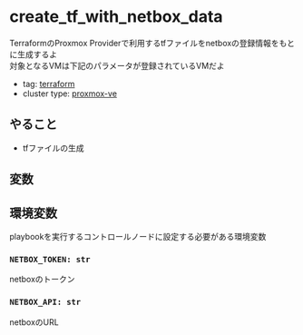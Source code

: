# create_tf_with_netbox_data

TerraformのProxmox Providerで利用するtfファイルをnetboxの登録情報をもとに生成するよ  
対象となるVMは下記のパラメータが登録されているVMだよ  

- tag: [terraform](http://nev-ke-co-netbox-01.asaasahi.com/extras/tags/3/)
- cluster type: [proxmox-ve](http://nev-ke-co-netbox-01.asaasahi.com/virtualization/cluster-types/2/)


## やること

- tfファイルの生成

## 変数

## 環境変数

playbookを実行するコントロールノードに設定する必要がある環境変数  
### `NETBOX_TOKEN: str`

netboxのトークン  

### `NETBOX_API: str`

netboxのURL  
